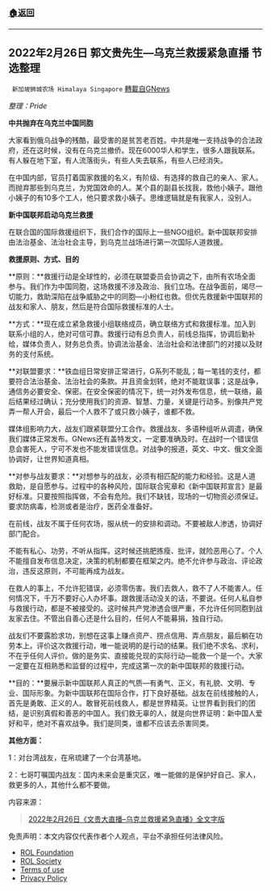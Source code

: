 ###  [:house:返回](README.md)
---


## 2022年2月26日 郭文贵先生—乌克兰救援紧急直播 节选整理
` 新加坡狮城农场 Himalaya Singapore` [轉載自GNews](https://gnews.org/zh-hans/2523344/)

*整理：Pride*
 
**中共抛弃在乌克兰中国同胞**
 
大家看到俄乌战争的残酷，最受害的是贫苦老百姓。中共是唯一支持战争的合法政府，还在这时候，没有在乌克兰撤侨。现在6000华人和学生，很多人跟我联系。有人躲在地下室，有人流落街头，有些人失去联系，有些人已经消失。
 
在中国内部，官员打着国家救援的名义，有阶级、有选择的救自己的亲人、家人。而抛弃那些到乌克兰，为党国效命的人。某个县的副县长找我，救他小姨子。跟他小姨子的有10多个工人，他只要求救小姨子。思维逻辑就是有我家人，没别人。
 
**新中国联邦启动乌克兰救援**
 
在联合国的国际救援组织下，我们合作的国际上一些NGO组织。新中国联邦安排由法治基金、法治社会主导，到乌克兰战场进行第一次国际人道救援。
 
**救援原则、方式、目的**
 
**原则：**救援行动是全球性的，必须在联盟委员会协调之下，由所有农场全面参与。我们作为中国同胞，这场救援不涉及政治、我们立场。在战争面前，竭尽一切能力，救助深陷在战争威胁之中的同胞—小粉红也救。但优先救援新中国联邦的战友和家人、朋友，然后是符合国际救援标准的人士。
 
**方式：**现在成立紧急救援小组联络成员，确立联络方式和救援标准。加入到联系小组的人，绝对可信可靠。救援行动有总负责人，前线总指挥，协调后勤补给，媒体负责人，财务总负责。协调法治基金、法治社会和法律部门的对接以及财务的支付系统。
 
**对联盟要求：**铁血组日常安排正常进行，G系列不能乱；每一笔钱的支付，都要符合法治基金、法治社会的条款。并且资金划转，绝对不能耽误事；这是战争，通信务必要安全、保密。在安全保密的情况下，统一对外发布信息，统一联络，最后结果经过确认；充分使用我们的资源、智慧、力量，关键是行动多。别像共产党弄一帮人开会，最后一个人救不了或只救小姨子，谁都不救。
 
媒体组影响力大，战友们跟紧联盟分工合作。救援战友、多语种组听从调遣，确保我们媒体正常发布。GNews还有盖特发文，一定要准确及时。在战时一个错误信息会害死人，宁可不发也不能发错误信息。对战争的报道，英文、中文、俄文全面协调好，让世界知道真相。
 
**对参与战友要求：**对想参与的战友，必须有相匹配的能力和经验。这是人道救助，是自愿参与。过程中的各种风险，国际联合宪章和《新中国联邦宣言》是最好标准。只要按照指挥做，不会有危险。我们不缺钱，现场的一切物资必须保证。要求防病毒，检测或者是治疗，医药全准备好。
 
在前线，战友不属于任何农场，服从统一的安排和调动。不要被敌人渗透，协调好部门配合。
 
不能有私心、功劳，不听从指挥。这时候还挑肥拣瘦、批评，就险恶用心了。个人不能擅自发布信息决定，决策的机制都要在框架之内。绝不允许参与政治、评论政治，违反这原则，不可能再成为战友。
 
在救人的事上，不允许犯错误，必须零伤害。我们去救人，救不了人不能害人。任何情况下，千万不要好心人办坏事。跟救援活动没关的话，不要说。任何人私自参与救援行动，都是不被接受的。这时候共产党渗透会很严重，不允许任何同胞到战友家去住。不管出自善心还是什么目的，任何人不能募捐，独自行动。
 
战友们不要露脸求功，别想在这事上赚点资产、捞点信用、弄点朋友，最后躺在功劳本上。评价这次救援行动，唯一能说明的是行动的结果。我们绝不求名、求利，不在乎任何人评价。做的是务实、直接能兑现的实际行动—能救一个是一个。大家一定要在互相熟悉和监督的过程中，完成这第一次的新中国联邦的救援行动。
 
**目的：**要展示新中国联邦人真正的气质—有勇气、正义，有礼貌、文明、专业、国际形象。为新中国联邦在国际合作，打下良好基础。战友在前线接触的人，首先是勇敢、正义的人。敢冒死前线救人，都是世界精英。让世界看到我们的团结，是识别真假和善恶的中国人。我们救无辜的人，就是向世界证明：新中国人爱好和平，绝对不喜欢战争。我们是同类，谁都不应该去杀害同类。
 
**其他方面：**
 
1：对台湾战友，在帛琉建了一个台湾基地。
 
2：七哥叮嘱国内战友：国内未来会是重灾区，唯一能做的是保护好自己、家人，救更多的人，其他什么都不要做。
 
内容来源：

> [2022年2月26日《文贵大直播–乌克兰救援紧急直播》全文字版](https://gnews.org/zh-hans/2085736/)

免责声明：本文内容仅代表作者个人观点，平台不承担任何法律风险。
  
- [ROL Foundation](https://rolfoundation.org/)
- [ROL Society](https://rolsociety.org/)
- [Terms of use](https://gnews.org/terms-of-use-3/)
- [Privacy Policy](https://gnews.org/privacy-policy/)
